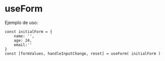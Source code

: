 # useForm

Ejemplo de uso:

```
const initialForm = {
    name: '',
    age: 24,
    email:''
}
const [formValues, handleInputChange, reset] = useForm( initialForm )
```

